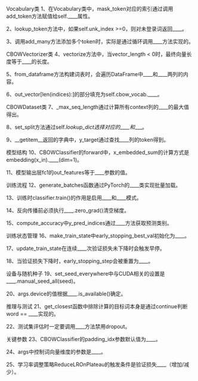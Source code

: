 Vocabulary类
1、在Vocabulary类中，mask_token对应的索引通过调用add_token方法赋值给self.____属性。

2、lookup_token方法中，如果self.unk_index >=0，则对未登录词返回____。

3、调用add_many方法添加多个token时，实际是通过循环调用____方法实现的。

CBOWVectorizer类
4、vectorize方法中，当vector_length < 0时，最终向量长度等于____的长度。

5、from_dataframe方法构建词表时，会遍历DataFrame中____和____两列的内容。

6、out_vector[len(indices):]的部分填充为self.cbow_vocab.____。

CBOWDataset类
7、_max_seq_length通过计算所有context列的____的最大值得出。

8、set_split方法通过self._lookup_dict选择对应的____和____。

9、__getitem__返回的字典中，y_target通过查找____列的token得到。

模型结构
10、CBOWClassifier的forward中，x_embedded_sum的计算方式是embedding(x_in).____(dim=1)。

11、模型输出层fc1的out_features等于____参数的值。

训练流程
12、generate_batches函数通过PyTorch的____类实现批量加载。

13、训练时classifier.train()的作用是启用____和____模式。

14、反向传播前必须执行____.zero_grad()清空梯度。

15、compute_accuracy中y_pred_indices通过____方法获取预测类别。

训练状态管理
16、make_train_state中early_stopping_best_val初始化为____。

17、update_train_state在连续____次验证损失未下降时会触发早停。

18、当验证损失下降时，early_stopping_step会被重置为____。

设备与随机种子
19、set_seed_everywhere中与CUDA相关的设置是____.manual_seed_all(seed)。

20、args.device的值根据____.is_available()确定。

推理与测试
21、get_closest函数中排除计算的目标词本身是通过continue判断word == ____实现的。

22、测试集评估时一定要调用____方法禁用dropout。

关键参数
23、CBOWClassifier的padding_idx参数默认值为____。

24、args中控制词向量维度的参数是____。

25、学习率调整策略ReduceLROnPlateau的触发条件是验证损失____（增加/减少）。
